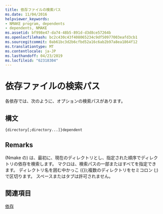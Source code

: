 ```yaml
---
title: 依存ファイルの検索パス
ms.date: 11/04/2016
helpviewer_keywords:
- NMAKE program, dependents
- dependents, NMAKE
ms.assetid: bf998e47-da74-48b5-891d-d3d8ce57264b
ms.openlocfilehash: bc2c430c43f408065234c9df50977003eafd3cb1
ms.sourcegitcommit: 0ab61bc3d2b6cfbd52a16c6ab2b97a8ea1864f12
ms.translationtype: MT
ms.contentlocale: ja-JP
ms.lasthandoff: 04/23/2019
ms.locfileid: "62318304"
---
```

# <a name="search-paths-for-dependents"></a>依存ファイルの検索パス

各依存では、次のように、オプションの検索パスがあります。

## <a name="syntax"></a>構文

```
{directory[;directory...]}dependent
```

## <a name="remarks"></a>Remarks

(Nmake の) は、最初に、現在のディレクトリとし、指定された順序でディレクトリの依存を検索します。 マクロは、検索パスの一部またはすべてを指定できます。 ディレクトリ名を囲む中かっこ ({});複数のディレクトリをセミコロン (;) で区切ります。 スペースまたはタブは許可されません。

## <a name="see-also"></a>関連項目

[依存](dependents.md)
